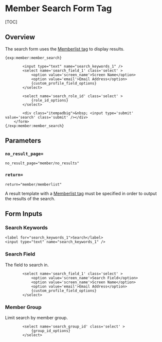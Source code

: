 <!--
    This source file is part of the open source project
    ExpressionEngine User Guide (https://github.com/ExpressionEngine/ExpressionEngine-User-Guide)

    @link      https://expressionengine.com/
    @copyright Copyright (c) 2003-2020, Packet Tide, LLC (https://packettide.com)
    @license   https://expressionengine.com/license Licensed under Apache License, Version 2.0
-->

# Member Search Form Tag

[TOC]

## Overview

The search form uses the [Memberlist tag](memberlist.html) to display results.

    {exp:member:member_search}

            <input type="text" name="search_keywords_1" />
            <select name='search_field_1' class='select' >
                <option value='screen_name'>Screen Name</option>
                <option value='email'>Email Address</option>
                {custom_profile_field_options}
            </select>

            <select name='search_role_id' class='select' >
                {role_id_options}
            </select>

            <div class="itempadbig">&nbsp; <input type='submit' value='search' class='submit' /></div>
        </form>
    {/exp:member:member_search}

## Parameters


### `no_result_page=`

    no_result_page="member/no_results"

### `return=`

    return="member/memberlist"


A result template with a [Memberlist tag](memberlist.html) must be specified in order to output the results of the search.


## Form Inputs

### Search Keywords

    <label for="search_keywords_1">Search</label>
    <input type="text" name="search_keywords_1" />

### Search Field

The field to search in.

            <select name='search_field_1' class='select' >
                <option value='screen_name'>Search Field</option>
                <option value='screen_name'>Screen Name</option>
                <option value='email'>Email Address</option>
                {custom_profile_field_options}
            </select>


### Member Group

Limit search by member group.

            <select name='search_group_id' class='select' >
                {group_id_options}
            </select>

